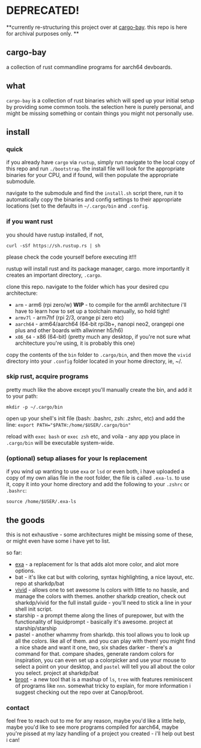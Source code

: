 # DEPRECATED!

**currently re-structuring this project over at [cargo-bay]. this repo is here for archival purposes only. **

[cargo-bay]: https://github.com/jeromescuggs/cargo-bay

## cargo-bay
a collection of rust commandline programs for aarch64 devboards. 

## what
`cargo-bay` is a collection of rust binaries which will sped up your initial setup by providing some common tools. the selection here is purely personal, and might be missing something or contain things you might not personally use. 

## install

### quick

if you already have `cargo` via `rustup`, simply run navigate to the local copy of this repo and run `./bootstrap`. the install file will look for the appropriate binaries for your CPU, and if found, will then populate the appropriate submodule. 

navigate to the submodule and find the `install.sh` script there, run it to automatically copy the binaries and config settings to their appropriate locations (set to the defaults in `~/.cargo/bin` and `.config`. 

### if you want rust 

you should have rustup installed, if not, 

`curl -sSf https://sh.rustup.rs | sh`

please check the code yourself before executing it!!! 

rustup will install rust and its package manager, cargo. more importantly it creates an important directory, ``.cargo``. 

clone this repo. navigate to the folder which has your desired cpu architecture: 

* `arm` - arm6 (rpi zero/w) **WIP** - to compile for the arm6l architecture i'll have to learn how to set up a toolchain manually, so hold tight!
* `armv7l` - arm7hf (rpi 2/3, orange pi zero etc)
* `aarch64` - arm64/aarch64 (64-bit rpi3b+, nanopi neo2, orangepi one plus and other boards with allwinner h5/h6)
* `x86_64` - x86 (64-bit) (pretty much any desktop, if you're not sure what architecture you're using, it is probably this one)

copy the contents of the ``bin`` folder to `.cargo/bin`, and then move the `vivid` directory into your ``.config`` folder located in your home directory, ie, ~/. 

### skip rust, acquire programs

pretty much like the above except you'll manually create the bin, and add it to your path: 

`mkdir -p ~/.cargo/bin`

open up your shell's init file (bash: .bashrc, zsh: .zshrc, etc) and add the line:
`export PATH="$PATH:/home/$USER/.cargo/bin"`

reload with `exec bash` or `exec zsh` etc, and voila - any app you place in `.cargo/bin` will be executable system-wide.

### (optional) setup aliases for your ls replacement

if you wind up wanting to use `exa` or `lsd` or even both, i have uploaded a copy of my own alias file in the root folder, the file is called `.exa-ls`. to use it, copy it into your home directory and add the following to your `.zshrc` or `.bashrc`:

`source /home/$USER/.exa-ls`

## the goods 
this is not exhaustive - some architectures might be missing some of these, or might even have some i have yet to list. 

so far: 

* [exa] - a replacement for ls that adds alot more color, and alot more options. 
* bat - it's like cat but with coloring, syntax highlighting, a nice layout, etc. repo at sharkdp/bat 
* [vivid] - allows one to set awesome ls colors with little to no hassle, and manage the colors with themes. another sharkdp creation, check out sharkdp/vivid for the full install guide - you'll need to stick a line in your shell init script. 
* starship - a prompt theme along the lines of purepower, but with the functionality of liquidprompt - basically it's awesome. project at starship/starship 
* pastel - another whammy from sharkdp. this tool allows you to look up all the colors. like all of them. and you can play with them! you might find a nice shade and want it one, two, six shades darker - there's a command for that. compare shades, generate random colors for inspiration, you can even set up a colorpicker and use your mouse to select a point on your desktop, and `pastel` will tell you all about the color you select. project at sharkdp/bat
* [broot] - a new tool that is a mashup of `ls`, `tree` with features reminiscent of programs like `nnn`. somewhat tricky to explain, for more information i suggest checking out the repo over at Canop/broot. 

### contact 

feel free to reach out to me for any reason, maybe you'd like a little help, maybe you'd like to see more programs compiled for aarch64, maybe you're pissed at my lazy handling of a project you created - i'll help out best i can!

[exa]: https://github.com/ogham/exa
[broot]: https://github.com/canop/broot
[vivid]: https://github.com/sharkdp/vivid
